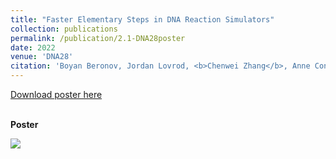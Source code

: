 ```yaml
---
title: "Faster Elementary Steps in DNA Reaction Simulators"
collection: publications
permalink: /publication/2.1-DNA28poster
date: 2022
venue: 'DNA28'
citation: 'Boyan Beronov, Jordan Lovrod, <b>Chenwei Zhang</b>, Anne Condon (2022). &quot;Faster Elementary Steps in DNA Reaction Simulators.&quot; <i>DNA28 Conference Poster</i>.'
---
```


[Download poster here](https://drive.google.com/file/d/1mGGTsMH97tjb3ecekPdq3dNWIejqWGZz/view?usp=share_link)

<br/><b>Poster</b><br/>

<image src="DNA28_poster.png"/>

